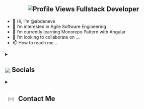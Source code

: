 

<h2 align="center">
  <img src="https://komarev.com/ghpvc/?username=abdeneve&color=dc143c&style=for-the-badge" alt="Profile Views" style="height:21px;">
  Fullstack Developer
</h2>

- 👋 Hi, I’m @abdeneve
- 👀 I’m interested in Agile Software Engineering
- 🌱 I’m currently learning Monorepo Pattern with Angular
- 💞️ I’m looking to collaborate on ...
- 📫 How to reach me ...

<details>
  <summary><h2> <img align ='center' src='https://i.giphy.com/media/v1.Y2lkPTc5MGI3NjExaGtqdDdwN2oyNWJ4czlncHBkamJxaHcxYmVmcXY3a3I3MjRmYjBrbCZlcD12MV9pbnRlcm5hbF9naWZfYnlfaWQmY3Q9ZQ/kmUvauX8TMWg0OsqKW/giphy.gif' width ='37' /> Socials</h2></summary>

  <div style="display: flex; flex-direction: column; justify-content: center; align-items: center; ">
    <a href="https://github.com/abdeneve">
      <img align="center" src="https://github.com/abdeneve/abdeneve/blob/main/icons/Github.gif" width="70"/>
    </a>
    <a href="https://linkedin.com/in/abdeneve">
      <img align="center" src="https://github.com/abdeneve/abdeneve/blob/main/icons/Linkedin.gif" width="70"/>
    </a>
  </div>
</details>

<details>
  <summary><h2> <img align="center" src="https://github.com/abdeneve/abdeneve/blob/main/icons/Contact.gif" width="37"/> Contact Me</h2></summary>
  <p>
    <i>You can reach out to me via</i>
    <a href="mailto:abdeneve.salazar@gmail.com">
      <img align="center" src="https://github.com/abdeneve/abdeneve/blob/main/icons/Gmail.gif" width="100"/>
    </a>
  </p>
</details>

<!---
abdeneve/abdeneve is a ✨ special ✨ repository because its `README.md` (this file) appears on your GitHub profile.
You can click the Preview link to take a look at your changes.
--->
